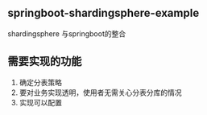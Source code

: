 ## springboot-shardingsphere-example
shardingsphere 与springboot的整合
## 需要实现的功能
1. 确定分表策略
2. 要对业务实现透明，使用者无需关心分表分库的情况
3. 实现可以配置 
